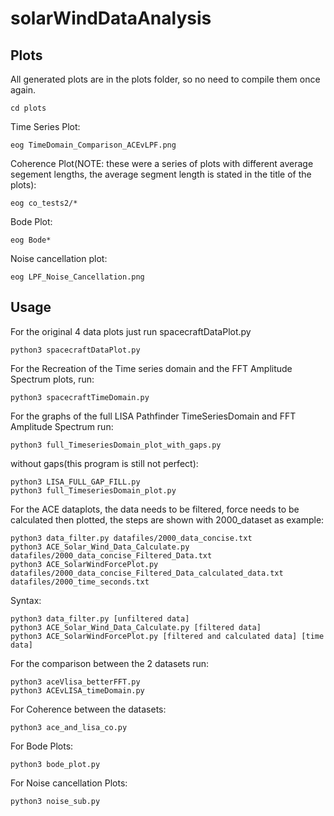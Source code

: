 # solarWindDataAnalysis


## Plots
All generated plots are in the plots folder, so no need to compile them once again.
```
cd plots

```
Time Series Plot:
```
eog TimeDomain_Comparison_ACEvLPF.png
```

Coherence Plot(NOTE: these were a series of plots with different average segement lengths, the average segment length is stated in the title of the plots):
```
eog co_tests2/*
```
Bode Plot:
```
eog Bode*
```
Noise cancellation plot:
```
eog LPF_Noise_Cancellation.png
```







## Usage
For the original 4 data plots just run spacecraftDataPlot.py
```
python3 spacecraftDataPlot.py
```

For the Recreation of the Time series domain and the FFT Amplitude Spectrum plots, run:
```
python3 spacecraftTimeDomain.py
```

For the graphs of the full LISA Pathfinder TimeSeriesDomain and FFT Amplitude Spectrum run:
```
python3 full_TimeseriesDomain_plot_with_gaps.py
```
without gaps(this program is still not perfect):
```
python3 LISA_FULL_GAP_FILL.py
python3 full_TimeseriesDomain_plot.py
```

For the ACE dataplots, the data needs to be filtered, force needs to be calculated then plotted, the steps are shown with 2000_dataset as example:
```
python3 data_filter.py datafiles/2000_data_concise.txt
python3 ACE_Solar_Wind_Data_Calculate.py datafiles/2000_data_concise_Filtered_Data.txt
python3 ACE_SolarWindForcePlot.py datafiles/2000_data_concise_Filtered_Data_calculated_data.txt datafiles/2000_time_seconds.txt
```
Syntax:
```
python3 data_filter.py [unfiltered data]
python3 ACE_Solar_Wind_Data_Calculate.py [filtered data]
python3 ACE_SolarWindForcePlot.py [filtered and calculated data] [time data]
```

For the comparison between the 2 datasets run:
```
python3 aceVlisa_betterFFT.py
python3 ACEvLISA_timeDomain.py
```

For Coherence between the datasets:
```
python3 ace_and_lisa_co.py
```

For Bode Plots:
```
python3 bode_plot.py
```

For Noise cancellation Plots:
```
python3 noise_sub.py
```
